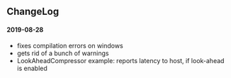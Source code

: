 ## ChangeLog

#### 2019-08-28
- fixes compilation errors on windows
- gets rid of a bunch of warnings
- LookAheadCompressor example: reports latency to host, if look-ahead is enabled
